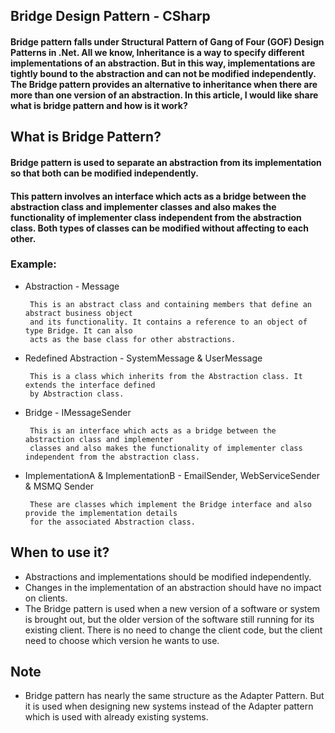 ## Bridge Design Pattern - CSharp
#### Bridge pattern falls under Structural Pattern of Gang of Four (GOF) Design Patterns in .Net. All we know, Inheritance is a way to specify different implementations of an abstraction. But in this way, implementations are tightly bound to the abstraction and can not be modified independently. The Bridge pattern provides an alternative to inheritance when there are more than one version of an abstraction. In this article, I would like share what is bridge pattern and how is it work?
## What is Bridge Pattern?
#### Bridge pattern is used to separate an abstraction from its implementation so that both can be modified independently.
#### This pattern involves an interface which acts as a bridge between the abstraction class and implementer classes and also makes the functionality of implementer class independent from the abstraction class. Both types of classes can be modified without affecting to each other.

### Example:
 - Abstraction - Message
	
		This is an abstract class and containing members that define an abstract business object 
		and its functionality. It contains a reference to an object of type Bridge. It can also 
		acts as the base class for other abstractions.
 
 - Redefined Abstraction - SystemMessage & UserMessage
	
		This is a class which inherits from the Abstraction class. It extends the interface defined
		by Abstraction class.

 - Bridge - IMessageSender
	
		This is an interface which acts as a bridge between the abstraction class and implementer 
		classes and also makes the functionality of implementer class independent from the abstraction class.

 - ImplementationA & ImplementationB - EmailSender, WebServiceSender & MSMQ Sender
 
		These are classes which implement the Bridge interface and also provide the implementation details
		for the associated Abstraction class.
		
## When to use it?
 - Abstractions and implementations should be modified independently.
 - Changes in the implementation of an abstraction should have no impact on clients.
 - The Bridge pattern is used when a new version of a software or system is brought out, but the older version of the software still running for its existing client. There is no need to change the client code, but the client need to choose which version he wants to use.
 
## Note
 - Bridge pattern has nearly the same structure as the Adapter Pattern. But it is used when designing new systems instead of the Adapter pattern which is used with already existing systems.